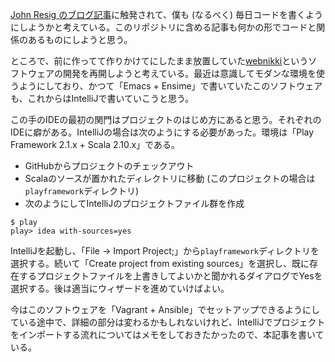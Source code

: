 [John Resig のブログ記事](http://ejohn.org/blog/write-code-every-day/)に触発されて、僕も (なるべく) 毎日コードを書くようにしようかと考えている。このリポジトリに含める記事も何かの形でコードと関係のあるものにしようと思う。

ところで、前に作ってて作りかけてにしたまま放置していた[webnikki](https://github.com/mahata/webnikki)というソフトウェアの開発を再開しようと考えている。最近は意識してモダンな環境を使うようにしており、かつて「Emacs + Ensime」で書いていたこのソフトウェアも、これからはIntelliJで書いていこうと思う。

この手のIDEの最初の関門はプロジェクトのはじめ方にあると思う。それぞれのIDEに癖がある。IntelliJの場合は次のようにする必要があった。環境は「Play Framework 2.1.x + Scala 2.10.x」である。

* GitHubからプロジェクトのチェックアウト
* Scalaのソースが置かれたディレクトリに移動 (このプロジェクトの場合は`playframework`ディレクトリ)
* 次のようにしてIntelliJのプロジェクトファイル群を作成

```
$ play
play> idea with-sources=yes
```

IntelliJを起動し、「File -&gt; Import Project;」から`playframework`ディレクトリを選択する。続いて「Create project from existing sources」を選択し、既に存在するプロジェクトファイルを上書きしてよいかと聞かれるダイアログでYesを選択する。後は適当にウィザードを進めていけばよい。

今はこのソフトウェアを「Vagrant + Ansible」でセットアップできるようにしている途中で、詳細の部分は変わるかもしれないけれど、IntelliJでプロジェクトをインポートする流れについてはメモをしておきたかったので、本記事を書いている。

<!-- http://stupid-web-nikki.herokuapp.com/article/20140416 -->
